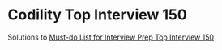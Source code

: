 # Codility Top Interview 150
Solutions to [Must-do List for Interview Prep Top Interview 150](https://leetcode.com/studyplan/top-interview-150/)

